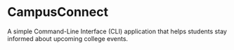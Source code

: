 # CampusConnect
A simple Command-Line Interface (CLI) application that helps students stay informed about upcoming college events.